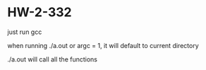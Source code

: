 # HW-2-332

just run gcc <file>
  
when running ./a.out or argc = 1, it will default to current directory
  
./a.out <filePath> will call all the functions
